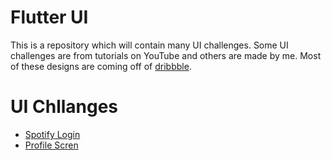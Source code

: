 # Flutter UI

This is a repository which will contain many UI challenges. Some UI challenges are from tutorials on YouTube and others are made by me. Most of these designs are coming off of [dribbble](https://dribbble.com).

# UI Chllanges
- [Spotify Login](lib/spotify_login/)
- [Profile Scren](lib/profile_screen/)